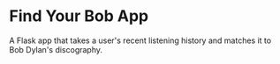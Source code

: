 # Find Your Bob App
A Flask app that takes a user's recent listening history and matches it to Bob Dylan's discography. 

